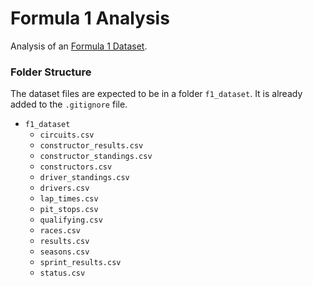 # Formula 1 Analysis

Analysis of an [Formula 1 Dataset](https://www.kaggle.com/datasets/rohanrao/formula-1-world-championship-1950-2020).

### Folder Structure

The dataset files are expected to be in a folder `f1_dataset`. It is already added to the `.gitignore` file.

 - `f1_dataset`
    - `circuits.csv`
    - `constructor_results.csv`
    - `constructor_standings.csv`
    - `constructors.csv`
    - `driver_standings.csv`
    - `drivers.csv`
    - `lap_times.csv`
    - `pit_stops.csv`
    - `qualifying.csv`
    - `races.csv`
    - `results.csv`
    - `seasons.csv`
    - `sprint_results.csv`
    - `status.csv`